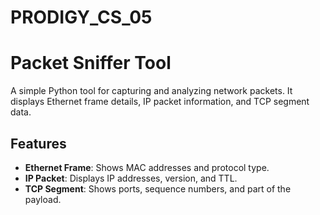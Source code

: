 # PRODIGY_CS_05

# Packet Sniffer Tool

A simple Python tool for capturing and analyzing network packets. It displays Ethernet frame details, IP packet information, and TCP segment data.

## Features
- **Ethernet Frame**: Shows MAC addresses and protocol type.
- **IP Packet**: Displays IP addresses, version, and TTL.
- **TCP Segment**: Shows ports, sequence numbers, and part of the payload.
